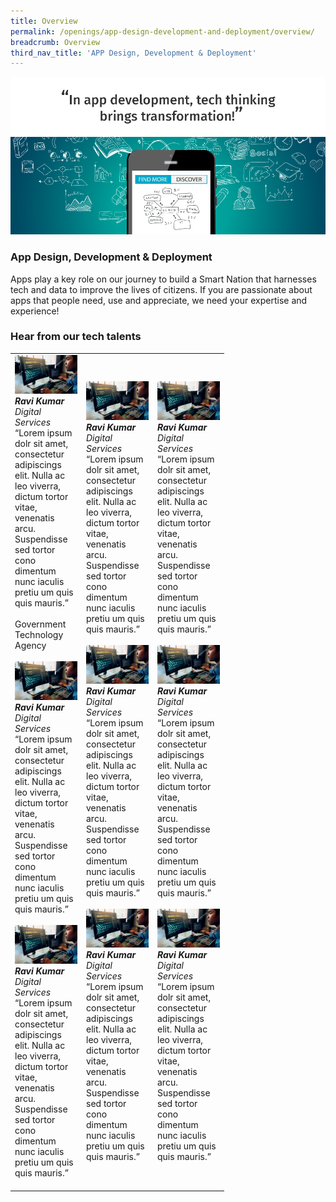 ```yaml
---
title: Overview
permalink: /openings/app-design-development-and-deployment/overview/
breadcrumb: Overview
third_nav_title: 'APP Design, Development & Deployment'
---
```

![](/images/hero-in-app-design.png)

### **App Design, Development & Deployment**

Apps play a key role on our journey to build a Smart Nation that harnesses tech and data 
to improve the lives of citizens. If you are passionate about apps that people need, use and appreciate, we need your expertise and experience! 

### **Hear from our tech talents**

<table width="300px" border="0">
<tbody>
      <td width="100px">
         <a href="#"><img src="/images/placeholder.png" alt="" title="Tech Talent" /></a><br /><em><strong>Ravi Kumar</strong><br />Digital Services</em><br />“Lorem ipsum dolr sit amet,
consectetur adipiscings elit. Nulla ac leo viverra, dictum tortor vitae, venenatis arcu. Suspendisse sed tortor cono dimentum nunc iaculis pretiu um quis quis mauris.”<br><br>Government Technology Agency    
      <br><br>
      <a href="#"><img src="/images/placeholder.png" alt="" title="Tech Talent" /></a><br /><em><strong>Ravi Kumar</strong><br />Digital Services</em><br />“Lorem ipsum dolr sit amet,
consectetur adipiscings elit. Nulla ac leo viverra, dictum tortor vitae, venenatis arcu. Suspendisse sed tortor cono dimentum nunc iaculis pretiu um quis quis mauris.”
      <br /><br />
      <a href="#"><img src="/images/placeholder.png" alt="" title="Tech Talent" /></a><br /><em><strong>Ravi Kumar</strong><br />Digital Services</em><br />“Lorem ipsum dolr sit amet,
consectetur adipiscings elit. Nulla ac leo viverra, dictum tortor vitae, venenatis arcu. Suspendisse sed tortor cono dimentum nunc iaculis pretiu um quis quis mauris.” 
          <br /><br />
      </td>
      <td width="100px">
      <a href="#"><img src="/images/placeholder.png" alt="" title="Tech Talent" /></a><br /><em><strong>Ravi Kumar</strong><br />Digital Services</em><br />“Lorem ipsum dolr sit amet,
consectetur adipiscings elit. Nulla ac leo viverra, dictum tortor vitae, venenatis arcu. Suspendisse sed tortor cono dimentum nunc iaculis pretiu um quis quis mauris.”    
      <br><br>
      <a href="#"><img src="/images/placeholder.png" alt="" title="Tech Talent" /></a><br /><em><strong>Ravi Kumar</strong><br />Digital Services</em><br />“Lorem ipsum dolr sit amet,
consectetur adipiscings elit. Nulla ac leo viverra, dictum tortor vitae, venenatis arcu. Suspendisse sed tortor cono dimentum nunc iaculis pretiu um quis quis mauris.”
      <br /><br />
      <a href="#"><img src="/images/placeholder.png" alt="" title="Tech Talent" /></a><br /><em><strong>Ravi Kumar</strong><br />Digital Services</em><br />“Lorem ipsum dolr sit amet,
consectetur adipiscings elit. Nulla ac leo viverra, dictum tortor vitae, venenatis arcu. Suspendisse sed tortor cono dimentum nunc iaculis pretiu um quis quis mauris.” 
      </td>
      <td width="100px">
      <a href="#"><img src="/images/placeholder.png" alt="" title="Tech Talent" /></a><br /><em><strong>Ravi Kumar</strong><br />Digital Services</em><br />“Lorem ipsum dolr sit amet,
consectetur adipiscings elit. Nulla ac leo viverra, dictum tortor vitae, venenatis arcu. Suspendisse sed tortor cono dimentum nunc iaculis pretiu um quis quis mauris.”    
      <br><br>
      <a href="#"><img src="/images/placeholder.png" alt="" title="Tech Talent" /></a><br /><em><strong>Ravi Kumar</strong><br />Digital Services</em><br />“Lorem ipsum dolr sit amet,
consectetur adipiscings elit. Nulla ac leo viverra, dictum tortor vitae, venenatis arcu. Suspendisse sed tortor cono dimentum nunc iaculis pretiu um quis quis mauris.”
      <br /><br />
      <a href="#"><img src="/images/placeholder.png" alt="" title="Tech Talent" /></a><br /><em><strong>Ravi Kumar</strong><br />Digital Services</em><br />“Lorem ipsum dolr sit amet,
consectetur adipiscings elit. Nulla ac leo viverra, dictum tortor vitae, venenatis arcu. Suspendisse sed tortor cono dimentum nunc iaculis pretiu um quis quis mauris.” 
      </td>
  </tbody>
</table>